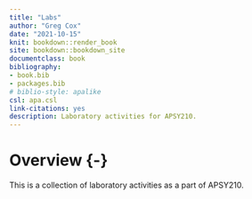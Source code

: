 ```yaml
--- 
title: "Labs"
author: "Greg Cox"
date: "2021-10-15"
knit: bookdown::render_book
site: bookdown::bookdown_site
documentclass: book
bibliography:
- book.bib
- packages.bib
# biblio-style: apalike
csl: apa.csl
link-citations: yes
description: Laboratory activities for APSY210.
---
```


# Overview {-}

This is a collection of laboratory activities as a part of APSY210.


